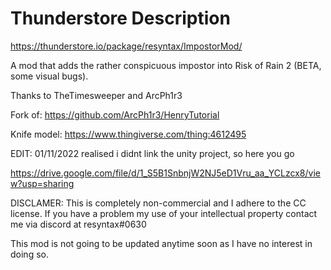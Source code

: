 # Thunderstore Description

https://thunderstore.io/package/resyntax/ImpostorMod/

A mod that adds the rather conspicuous impostor into Risk of Rain 2 (BETA, some visual bugs).

Thanks to TheTimesweeper and ArcPh1r3

Fork of: https://github.com/ArcPh1r3/HenryTutorial

Knife model: https://www.thingiverse.com/thing:4612495

EDIT: 01/11/2022 realised i didnt link the unity project, so here you go

https://drive.google.com/file/d/1_S5B1SnbnjW2NJ5eD1Vru_aa_YCLzcx8/view?usp=sharing

DISCLAMER: This is completely non-commercial and I adhere to the CC license. If you have a problem my use of your intellectual property contact me via discord at resyntax#0630

This mod is not going to be updated anytime soon as I have no interest in doing so.
